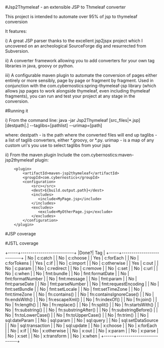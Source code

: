 
#Jsp2Thymeleaf - an extensible JSP to Thmeleaf converter

This project is intended to automate over 95% of jsp to thymeleaf conversion

It features:

 i) A great JSP parser thanks to the excellent jsp2jspx project which I uncovered on
 an archeological SourceForge dig and resurrected from Subversion.

 ii) A converter framework allowing you to add converters for your own 
 tag libraries in java, groovy or python.

 iii) A configurable maven plugin to automate the conversion of pages either
 entirely or more sensibly, page by page or fragment by fragment. Used in
 conjunction with the com.cybernostics:spring-thymeleaf-jsp library (which allows
 jsp pages to work alongside thymeleaf, even including thymeleaf fragments), you can
 run and test your project at any stage in the conversion.

#Running it

  i) From the command line:
 java -jar Jsp2Thymeleaf [src_files|*.jsp] [destpath|.] --taglibs=[pathlist] --urimap=[path]
 
 where:
  destpath - is the path where the converted files will end up
  taglibs - a list of taglib converters, either *.groovy, or *.py.
  urimap - is a map of any custom uri's you use to select taglibs from your jsps   

  ii) From the maven plugin
  Include the com.cybernostics:maven-jsp2thymeleaf plugin:

        <plugin>
            <artifactId>maven-jsp2thymeleaf</artifactId>
            <groupId>com.cybernostics</groupId>
            <configuration>
                <src></src>
                <dest>${build.output.path}</dest>
                <includes>
                   <include>MyPage.jsp</include>
                </includes>
                <excludes>
                   <exclude>MyOtherPage.jsp</exclude>
                </excludes>
            </configuration>
        </plugin>

#JSP coverage


#JSTL coverage

+-----+---------------------------+
|Done?| Tag                       |
+-----+---------------------------+
| No  | c:catch                   |
| No  | c:choose                  |
| Yes | c:forEach                 |
| No  | c:forTokens               |
| Yes | c:if                      |
| No  | c:import                  |
| No  | c:otherwise               |
| Yes | c:out                     |
| No  | c:param                   |
| No  | c:redirect                |
| No  | c:remove                  |
| No  | c:set                     |
| No  | c:url                     |
| No  | c:when                    |
| No  | fmt:bundle                |
| No  | fmt:formatDate            |
| No  | fmt:formatNumber          |
| No  | fmt:message               |
| No  | fmt:param                 |
| No  | fmt:parseDate             |
| No  | fmt:parseNumber           |
| No  | fmt:requestEncoding       |
| No  | fmt:setBundle             |
| No  | fmt:setLocale             |
| No  | fmt:setTimeZone           |
| No  | fmt:timeZone              |
| No  | fn:contains()             |
| No  | fn:containsIgnoreCase()   |
| No  | fn:endsWith()             |
| No  | fn:escapeXml()            |
| No  | fn:indexOf()              |
| No  | fn:join()                 |
| No  | fn:length()               |
| No  | fn:replace()              |
| No  | fn:split()                |
| No  | fn:startsWith()           |
| No  | fn:substring()            |
| No  | fn:substringAfter()       |
| No  | fn:substringBefore()      |
| No  | fn:toLowerCase()          |
| No  | fn:toUpperCase()          |
| No  | fn:trim()                 |
| No  | sql:dateParam             |
| No  | sql:param                 |
| No  | sql:query                 |
| No  | sql:setDataSource         |
| No  | sql:transaction           |
| No  | sql:update                |
| No  | x:choose                  |
| No  | x:forEach                 |
| No  | x:if                      |
| No  | x:otherwise               |
| No  | x:out                     |
| No  | x:param                   |
| No  | x:parse                   |
| No  | x:set                     |
| No  | x:transform               |
| No  | x:when                    |
+-----+---------------------------+